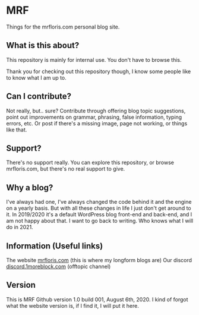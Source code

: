 # MRF
Things for the mrfloris.com personal blog site.

## What is this about?

This repository is mainly for internal use. You don't have to browse this.

Thank you for checking out this repository though, I know some people like to know what I am up to.

## Can I contribute?

Not really, but.. sure? Contribute through offering blog topic suggestions, point out improvements on grammar, phrasing, false information, typing errors, etc. Or post if there's a missing image, page not working, or things like that. 

## Support?

There's no support really. You can explore this repository, or browse mrfloris.com, but there's no real support to give.

## Why a blog?

I've always had one, I've always changed the code behind it and the engine on a yearly basis. But with all these changes in life I just don't get around to it. In 2019/2020 it's a default WordPress blog front-end and back-end, and I am not happy about that. I want to go back to writing. Who knows what I will do in 2021.

## Information (Useful links)

The website [mrfloris.com](http://mrfloris.com/) (this is where my longform blogs are)
Our discord [discord.1moreblock.com](https://discord.gg/KzTDhxv) (offtopic channel)

## Version

This is MRF Github version 1.0 build 001, August 6th, 2020. I kind of forgot what the website version is, if I find it, I will put it here.

